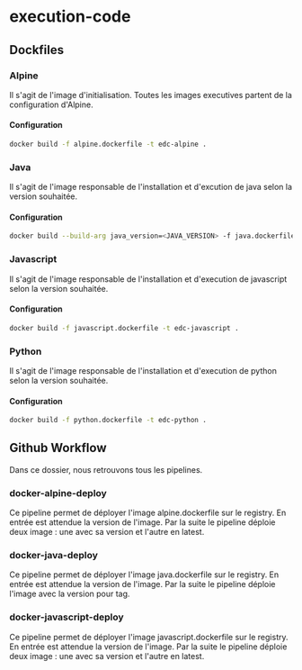 # execution-code

## Dockfiles

### Alpine 
Il s'agit de l'image d'initialisation. Toutes les images executives partent de la configuration d'Alpine. 

#### Configuration
```sh
docker build -f alpine.dockerfile -t edc-alpine .
```

### Java
Il s'agit de l'image responsable de l'installation et d'excution de java selon la version souhaitée.
#### Configuration
```sh
docker build --build-arg java_version=<JAVA_VERSION> -f java.dockerfile -t edc-java-<JAVA_VERSION> .
```

### Javascript
Il s'agit de l'image responsable de l'installation et d'execution de javascript selon la version souhaitée.
#### Configuration
```sh
docker build -f javascript.dockerfile -t edc-javascript .
```

### Python
Il s'agit de l'image responsable de l'installation et d'execution de python selon la version souhaitée.
#### Configuration
```sh
docker build -f python.dockerfile -t edc-python .
```

## Github Workflow 
Dans ce dossier, nous retrouvons tous les pipelines.

### docker-alpine-deploy
Ce pipeline permet de déployer l'image alpine.dockerfile sur le registry. 
En entrée est attendue la version de l'image. Par la suite le pipeline déploie deux image : une avec sa version et l'autre
en latest.

### docker-java-deploy
Ce pipeline permet de déployer l'image java.dockerfile sur le registry.
En entrée est attendue la version de l'image. Par la suite le pipeline déploie l'image avec la version pour tag.

### docker-javascript-deploy
Ce pipeline permet de déployer l'image javascript.dockerfile sur le registry.
En entrée est attendue la version de l'image. Par la suite le pipeline déploie deux image : une avec sa version et l'autre
en latest.